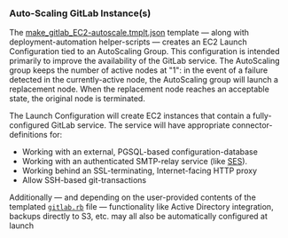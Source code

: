 ### Auto-Scaling GitLab Instance(s)

The [make_gitlab_EC2-autoscale.tmplt.json](/Templates/make_gitlab_EC2-autoscale.tmplt.json) template &mdash; along with deployment-automation helper-scripts &mdash; creates an EC2 Launch Configuration tied to an AutoScaling Group. This configuration is intended primarily to improve the availability of the GitLab service. The AutoScaling group keeps the number of active nodes at "1": in the event of a failure detected in the currently-active node, the AutoScaling group will launch a replacement node. When the replacement node reaches an acceptable state, the original node is terminated.

The Launch Configuration will create EC2 instances that contain a fully-configured GitLab service. The service will have appropriate connector-definitions for:

* Working with an external, PGSQL-based configuration-database
* Working with an authenticated SMTP-relay service (like [SES](https://aws.amazon.com/ses/)).
* Working behind an SSL-terminating, Internet-facing HTTP proxy
* Allow SSH-based git-transactions

Additionally &mdash; and depending on the user-provided contents of the templated [`gitlab.rb`](gitlab.rb.tmplt.md) file &mdash; functionality like Active Directory integration, backups directly to S3, etc. may all also be automatically configured at launch
